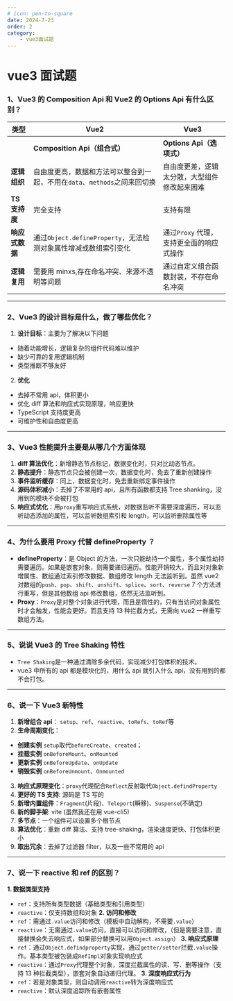 ```yaml
---
# icon: pen-to-square
date: 2024-7-23
order: 2
category:
    - vue3面试题
---
```


# vue3 面试题

### 1、Vue3 的 Composition Api 和 Vue2 的 Options Api 有什么区别？

| 类型           | Vue2                                                                      | Vue3                                         |
| -------------- | ------------------------------------------------------------------------- | -------------------------------------------- |
|                | **Composition Api（组合式）**                                             | **Options Api（选项式）**                    |
| **逻辑组织**   | 自由度更高，数据和方法可以整合到一起，不用在`data`、`methods`之间来回切换 | 自由度更差，逻辑太分散，大型组件修改起来困难 |
| **TS 支持度**  | 完全支持                                                                  | 支持有限                                     |
| **响应式数据** | 通过`Object.defineProperty`，无法检测对象属性增减或数组索引变化           | 通过`Proxy` 代理，支持更全面的响应式操作     |
| **逻辑复用**   | 需要用 minxs,存在命名冲突、来源不透明等问题                               | 通过自定义组合函数封装，不存在命名冲突       |

---

### 2、Vue3 的设计目标是什么，做了哪些优化？

1. **设计目标**：主要为了解决以下问题

-   随着功能增长，逻辑复杂的组件代码难以维护
-   缺少可靠的复用逻辑机制
-   类型推断不够友好

2. **优化**

-   去掉不常用 api，体积更小
-   优化 diff 算法和响应式实现原理，响应更快
-   TypeScript 支持度更高
-   可维护性和自由度更高

---

### 3、Vue3 性能提升主要是从哪几个方面体现

1. **diff 算法优化**：新增静态节点标记，数据变化时，只对比动态节点。
2. **静态提升**：静态节点只会被创建一次，数据变化时，免去了重新创建操作
3. **事件监听缓存**：同上，数据变化时，免去重新绑定事件操作
4. **源码体积减小**：去掉了不常用的 api，且所有函数都支持 Tree shanking，没用到的模块不会被打包
5. **响应式优化**：用`proxy`重写响应式系统，对数据监听不需要深度遍历，可以监听动态添加的属性，可以监听数组索引和 length，可以监听删除属性等

---

### 4、为什么要用 Proxy 代替 defineProperty ？

-   **defineProperty**：是 Object 的方法，一次只能劫持一个属性，多个属性劫持需要遍历。如果是嵌套对象，则需要递归遍历。性能开销较大，而且对对象新增属性、数组通过索引修改数据、数组修改 length 无法监听到。虽然 vue2 对数组的`push`、`pop`、`shift`、`unshift`、`splice`、`sort`、`reverse` 7 个方法进行重写，但是其他数组 api 修改数组，依然无法监听到。
-   **Proxy**：`Proxy`是对整个对象进行代理，而且是惰性的，只有当访问对象属性时才会触发，性能会更好。而且支持 13 种拦截方式，无需向 vue2 一样重写数组方法。

---

### 5、说说 Vue3 的 Tree Shaking 特性

-   `Tree Shaking`是一种通过清除多余代码，实现减少打包体积的技术。
-   vue3 中所有的 api 都是模块化的，用什么 api 就引入什么 api，没有用到的都不会打包。

---

### 6、说一下 Vue3 新特性

1. **新增组合 api**： `setup`、`ref`、`reactive`、`toRefs`、`toRef`等
2. **生命周期变化**：

-   **创建实例** `setup`取代`beforeCreate`、`created`；
-   **挂载实例** `onBeforeMount`、`onMounted`
-   **更新实例** `onBeforeUpdate`、`onUpdate`
-   **销毁实例** `onBeforeUnmount`、`Onmounted`

3. **响应式原理变化**：`proxy`代理配合`Reflect`反射取代`Object.defindProperty`
4. **更好的 TS 支持**: 源码是 TS 写的
5. **新增内置组件**：`Fragment`(片段)、`Teleport`(瞬移)、`Suspense`(不确定)
6. **新的脚手架**: vite (虽然我还在用 vue-cli5)
7. **多节点**：一个组件可以设置多个根节点
8. **算法优化**：重新 diff 算法、支持 tree-shaking，渲染速度更快、打包体积更小
9. **取出冗余**：去掉了过滤器 filter，以及一些不常用的 api

---

### 7、说一下 reactive 和 ref 的区别？

**1. 数据类型支持**

-   `ref`：支持所有类型数据（基础类型和引用类型）
-   `reactive`：仅支持数组和对象
    **2. 访问和修改**
-   `ref`：需通过`.value`访问和修改（模板中自动解构，不需要`.value`）
-   `reactive`：无需通过`.value`访问，直接可以访问和修改，（但是需要注意，直接替换会失去响应式，如果部分替换可以用`Object.assign`）
    **3. 响应式原理**
-   `ref`：通过`Object.defindproperty`实现，通过`getter/setter`拦截`.value`操作。基本类型被包装成`RefImpl`对象实现响应式
-   `reactive`：通过`Proxy`代理整个对象，深度拦截属性的读、写、删等操作（支持 13 种拦截类型），嵌套对象自动递归代理。
    **3. 深度响应式行为**
-   `ref`：若是对象类型，则自动调用`reactive`转为深度响应式
-   `reactive`：默认深度追踪所有嵌套属性
